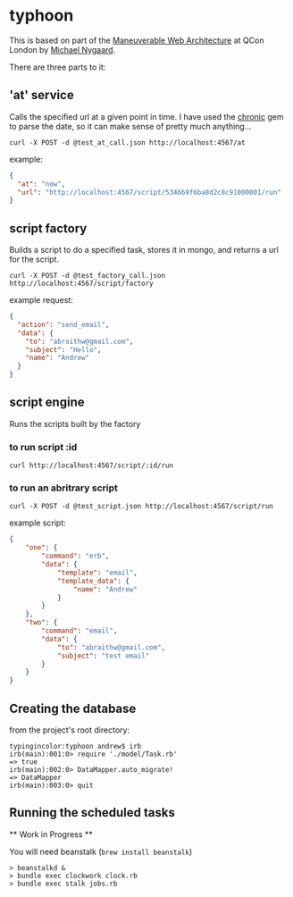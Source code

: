 typhoon
=======

This is based on part of the [Maneuverable Web Architecture][3] at QCon London by [Michael Nygaard][1].

There are three parts to it:

## 'at' service

Calls the specified url at a given point in time. I have used the [chronic][4] gem to
parse the date, so it can make sense of pretty much anything...

`curl -X POST -d @test_at_call.json http://localhost:4567/at`

example:

```json
{
  "at": "now",
  "url": "http://localhost:4567/script/534669f6ba8d2c8c91000001/run"
}
```

## script factory

Builds a script to do a specified task, stores it in mongo, and returns a url for the
script.

`curl -X POST -d @test_factory_call.json http://localhost:4567/script/factory`

example request:

```json
{
  "action": "send_email",
  "data": {
    "to": "abraithw@gmail.com",
    "subject": "Hello",
    "name": "Andrew"
  }
}
```

## script engine

Runs the scripts built by the factory

### to run script :id

`curl http://localhost:4567/script/:id/run`  

### to run an abritrary script

`curl -X POST -d @test_script.json http://localhost:4567/script/run`

example script:

```json
{
    "one": {
        "command": "erb",
        "data": {
            "template": "email",
            "template_data": {
                "name": "Andrew"
            }
        }
    },
    "two": {
        "command": "email",
        "data": {
            "to": "abraithw@gmail.com",
          	"subject": "test email"
        }
    }
}
```

## Creating the database

from the project's root directory:

```
typingincolor:typhoon andrew$ irb
irb(main):001:0> require './model/Task.rb'
=> true
irb(main):002:0> DataMapper.auto_migrate!
=> DataMapper
irb(main):003:0> quit
```

## Running the scheduled tasks

** Work in Progress **

You will need beanstalk (`brew install beanstalk`)

```
> beanstalkd &
> bundle exec clockwork clock.rb
> bundle exec stalk jobs.rb
```

 [1]: http://www.michaelnygard.com/
 [2]: http://nilhcem.github.io/FakeSMTP/
 [3]: https://speakerdeck.com/mtnygard/maneuverable-web-architecture
 [4]: https://github.com/mojombo/chronic
